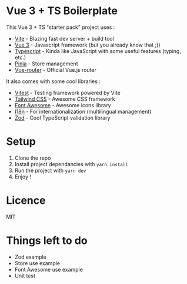 # Vue 3 + TS Boilerplate

This Vue 3 + TS "starter pack" project uses :

- [Vite](https://vitejs.dev/) - Blazing fast dev server + build tool
- [Vue 3](https://vuejs.org/) - Javascript framework (but you already know that ;))
- [Typescript](https://www.typescriptlang.org/) - Kinda like JavaScript with some useful features (typing, etc.)
- [Pinia](https://pinia.vuejs.org/) - Store management
- [Vue-router](https://router.vuejs.org/) - Official Vue.js router

It also comes with some cool libraries :

- [Vitest](https://vitest.dev/) - Testing framework powered by Vite
- [Tailwind CSS](https://tailwindcss.com/) - Awesome CSS framework
- [Font Awesome](https://fontawesome.com/) - Awesome icons library
- [I18n](https://kazupon.github.io/vue-i18n/) - For internationalization (multilingual management)
- [Zod](https://zod.dev/) - Cool TypeScript validation library

# Setup

1. Clone the repo
2. Install project dependancies with `yarn install`
3. Run the project with `yarn dev`
4. Enjoy !

# Licence

MIT

# Things left to do

- Zod example
- Store use example
- Font Awesome use example
- Unit test
